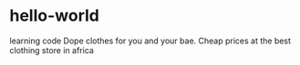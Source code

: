 # hello-world
learning code
Dope clothes for you and your bae. Cheap prices at the best clothing store in africa
